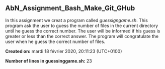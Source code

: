 ## AbN_Assignment_Bash_Make_Git_GHub

In this assignment we creat a program called *guessigngame.sh*. This program ask the user to guess the number of files in the current directory until he guess the correct number. The user will be informed if his guess is greater or less than the correct answer. The program will congratulate the user when he guess the correct number of files.

**Created on:** mardi 18 février 2020, 20:11:23 (UTC+0100)

**Number of lines in guessinggame.sh:** 
23

